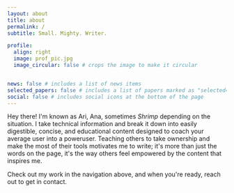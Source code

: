 ```yaml
---
layout: about
title: about
permalink: /
subtitle: Small. Mighty. Writer.

profile:
  align: right
  image: prof_pic.jpg
  image_circular: false # crops the image to make it circular


news: false # includes a list of news items
selected_papers: false # includes a list of papers marked as "selected={true}"
social: false # includes social icons at the bottom of the page
---
```


Hey there! I'm known as Ari, Ana, sometimes *Shrimp* depending on the situation. I take technical information and break it down into easily digestible, concise, and educational content designed to coach your average user into a poweruser. Teaching others to take ownership and make the most of their tools motivates me to write; it's more than just the words on the page, it's the way others feel empowered by the content that inspires me. 

Check out my work in the navigation above, and when you're ready, reach out to get in contact.